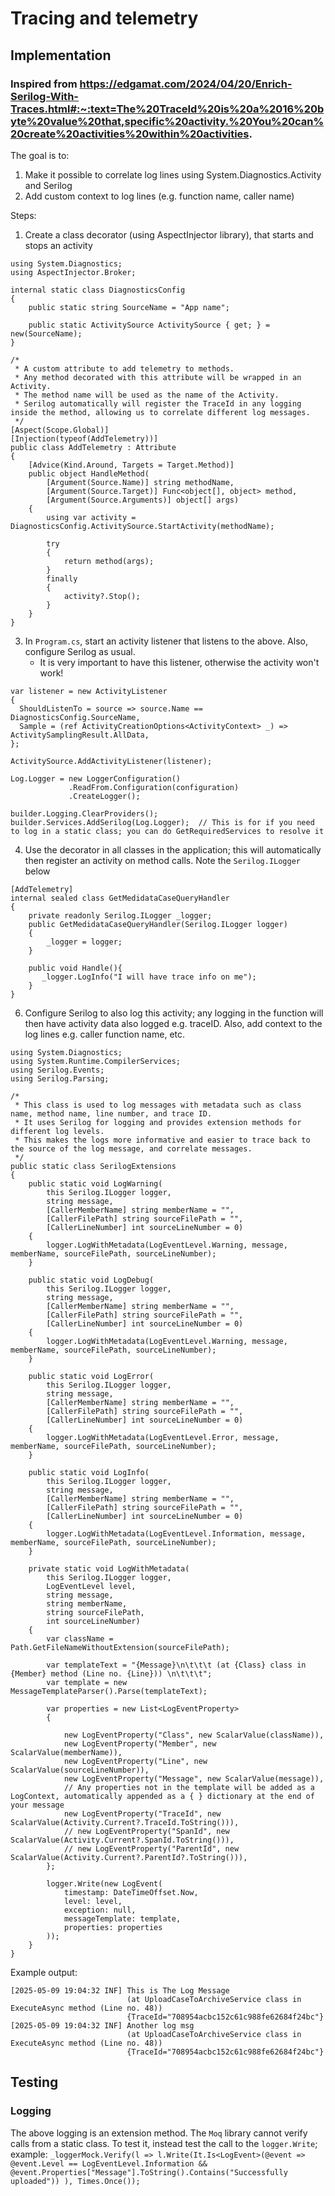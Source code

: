 # Tracing and telemetry
## Implementation
### Inspired from https://edgamat.com/2024/04/20/Enrich-Serilog-With-Traces.html#:~:text=The%20TraceId%20is%20a%2016%20byte%20value%20that,specific%20activity.%20You%20can%20create%20activities%20within%20activities.
The goal is to:
1. Make it possible to correlate log lines using System.Diagnostics.Activity and Serilog
2. Add custom context to log lines (e.g. function name, caller name)

Steps:
1. Create a class decorator (using AspectInjector library), that starts and stops an activity
```
using System.Diagnostics;
using AspectInjector.Broker;

internal static class DiagnosticsConfig
{
    public static string SourceName = "App name";

    public static ActivitySource ActivitySource { get; } = new(SourceName);
}

/*
 * A custom attribute to add telemetry to methods.
 * Any method decorated with this attribute will be wrapped in an Activity.
 * The method name will be used as the name of the Activity.
 * Serilog automatically will register the TraceId in any logging inside the method, allowing us to correlate different log messages.
 */
[Aspect(Scope.Global)]
[Injection(typeof(AddTelemetry))]
public class AddTelemetry : Attribute
{
    [Advice(Kind.Around, Targets = Target.Method)]
    public object HandleMethod(
        [Argument(Source.Name)] string methodName,
        [Argument(Source.Target)] Func<object[], object> method,
        [Argument(Source.Arguments)] object[] args)
    {
        using var activity = DiagnosticsConfig.ActivitySource.StartActivity(methodName);
        
        try
        {
            return method(args);
        }
        finally
        {
            activity?.Stop();
        }
    }
}
```
3. In `Program.cs`, start an activity listener that listens to the above. Also, configure Serilog as usual.
   - It is very important to have this listener, otherwise the activity won't work!
```
var listener = new ActivityListener
{
  ShouldListenTo = source => source.Name == DiagnosticsConfig.SourceName,
  Sample = (ref ActivityCreationOptions<ActivityContext> _) => ActivitySamplingResult.AllData,
};

ActivitySource.AddActivityListener(listener);

Log.Logger = new LoggerConfiguration()
             .ReadFrom.Configuration(configuration)
             .CreateLogger();

builder.Logging.ClearProviders();
builder.Services.AddSerilog(Log.Logger);  // This is for if you need to log in a static class; you can do GetRequiredServices to resolve it
```
4. Use the decorator in all classes in the application; this will automatically then register an activity on method calls. Note the `Serilog.ILogger` below
```
[AddTelemetry]
internal sealed class GetMedidataCaseQueryHandler
{
    private readonly Serilog.ILogger _logger;
    public GetMedidataCaseQueryHandler(Serilog.ILogger logger)
    {
        _logger = logger;
    }

    public void Handle(){
       _logger.LogInfo("I will have trace info on me");
    }
}
```
6. Configure Serilog to also log this activity; any logging in the function will then have activity data also logged e.g. traceID. Also, add context to the log lines e.g. caller function name, etc.
```
using System.Diagnostics;
using System.Runtime.CompilerServices;
using Serilog.Events;
using Serilog.Parsing;

/*
 * This class is used to log messages with metadata such as class name, method name, line number, and trace ID.
 * It uses Serilog for logging and provides extension methods for different log levels.
 * This makes the logs more informative and easier to trace back to the source of the log message, and correlate messages.
 */
public static class SerilogExtensions
{
    public static void LogWarning(
        this Serilog.ILogger logger,
        string message,
        [CallerMemberName] string memberName = "",
        [CallerFilePath] string sourceFilePath = "",
        [CallerLineNumber] int sourceLineNumber = 0)
    {
        logger.LogWithMetadata(LogEventLevel.Warning, message, memberName, sourceFilePath, sourceLineNumber);
    }

    public static void LogDebug(
        this Serilog.ILogger logger,
        string message,
        [CallerMemberName] string memberName = "",
        [CallerFilePath] string sourceFilePath = "",
        [CallerLineNumber] int sourceLineNumber = 0)
    {
        logger.LogWithMetadata(LogEventLevel.Warning, message, memberName, sourceFilePath, sourceLineNumber);
    }

    public static void LogError(
        this Serilog.ILogger logger,
        string message,
        [CallerMemberName] string memberName = "",
        [CallerFilePath] string sourceFilePath = "",
        [CallerLineNumber] int sourceLineNumber = 0)
    {
        logger.LogWithMetadata(LogEventLevel.Error, message, memberName, sourceFilePath, sourceLineNumber);
    }

    public static void LogInfo(
        this Serilog.ILogger logger,
        string message,
        [CallerMemberName] string memberName = "",
        [CallerFilePath] string sourceFilePath = "",
        [CallerLineNumber] int sourceLineNumber = 0)
    {
        logger.LogWithMetadata(LogEventLevel.Information, message, memberName, sourceFilePath, sourceLineNumber);
    }
    
    private static void LogWithMetadata(
        this Serilog.ILogger logger,
        LogEventLevel level,
        string message,
        string memberName,
        string sourceFilePath,
        int sourceLineNumber)
    {
        var className = Path.GetFileNameWithoutExtension(sourceFilePath);
        
        var templateText = "{Message}\n\t\t\t (at {Class} class in {Member} method (Line no. {Line})) \n\t\t\t";
        var template = new MessageTemplateParser().Parse(templateText);
        
        var properties = new List<LogEventProperty>
        {

            new LogEventProperty("Class", new ScalarValue(className)),
            new LogEventProperty("Member", new ScalarValue(memberName)),
            new LogEventProperty("Line", new ScalarValue(sourceLineNumber)),
            new LogEventProperty("Message", new ScalarValue(message)),
            // Any properties not in the template will be added as a LogContext, automatically appended as a { } dictionary at the end of your message
            new LogEventProperty("TraceId", new ScalarValue(Activity.Current?.TraceId.ToString())),
            // new LogEventProperty("SpanId", new ScalarValue(Activity.Current?.SpanId.ToString())),
            // new LogEventProperty("ParentId", new ScalarValue(Activity.Current?.ParentId?.ToString())),
        };

        logger.Write(new LogEvent(
            timestamp: DateTimeOffset.Now,
            level: level,
            exception: null,
            messageTemplate: template,
            properties: properties
        ));
    }
}
```

Example output:
```
[2025-05-09 19:04:32 INF] This is The Log Message
                          (at UploadCaseToArchiveService class in ExecuteAsync method (Line no. 48))
                          {TraceId="708954acbc152c61c988fe62684f24bc"}
[2025-05-09 19:04:32 INF] Another log msg
                          (at UploadCaseToArchiveService class in ExecuteAsync method (Line no. 48))
                          {TraceId="708954acbc152c61c988fe62684f24bc"}
```
## Testing
### Logging
The above logging is an extension method. The `Moq` library cannot verify calls from a static class. To test it, instead test the call to the `logger.Write`; example:
`_loggerMock.Verify(l => l.Write(It.Is<LogEvent>(@event => @event.Level == LogEventLevel.Information && @event.Properties["Message"].ToString().Contains("Successfully uploaded")) ), Times.Once());`
